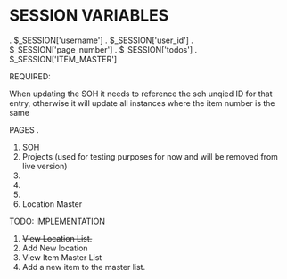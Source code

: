 # SESSION VARIABLES
. $_SESSION['username']
. $_SESSION['user_id'] 
. $_SESSION['page_number']
. $_SESSION['todos']
. $_SESSION['ITEM_MASTER']

REQUIRED:

When updating the SOH it needs to reference the soh unqied ID for that entry, otherwise it will update all instances where the item number is the same

PAGES .
1.  SOH
2.  Projects  (used for testing purposes for now and will be removed from live version)
3.  
4.
5.
6.  Location Master

TODO:
IMPLEMENTATION

1.  ~~View Location List.~~
2.  Add New location
2.  View Item Master List
3.  Add a new item to the master list.